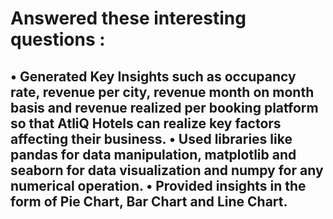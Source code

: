 <h1>Answered these interesting questions : </h1>

<h2>
•	Generated Key Insights such as occupancy rate, revenue per city, revenue month on month basis and revenue realized per booking platform so that AtliQ Hotels can realize key factors affecting their business. 
•	Used libraries like pandas for data manipulation, matplotlib and seaborn for data visualization and numpy for any numerical operation.
•	Provided insights in the form of Pie Chart, Bar Chart and Line Chart.

</h2>
